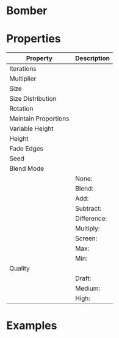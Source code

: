 # Bomber


# Properties


| Property | Description| 
| -------- | -----------|
| Iterations |  |
| Multiplier |  |
| Size |  |
| Size Distribution |  |
| Rotation |  |
| Maintain Proportions |  |
| Variable Height |  |
| Height |  |
| Fade Edges |  |
| Seed |  |
| Blend Mode |  |
| | None: <desc> |
| | Blend: <desc> |
| | Add: <desc> |
| | Subtract: <desc> |
| | Difference: <desc> |
| | Multiply: <desc> |
| | Screen: <desc> |
| | Max: <desc> |
| | Min: <desc> |
| Quality |  |
| | Draft: <desc> |
| | Medium: <desc> |
| | High: <desc> |




# Examples

